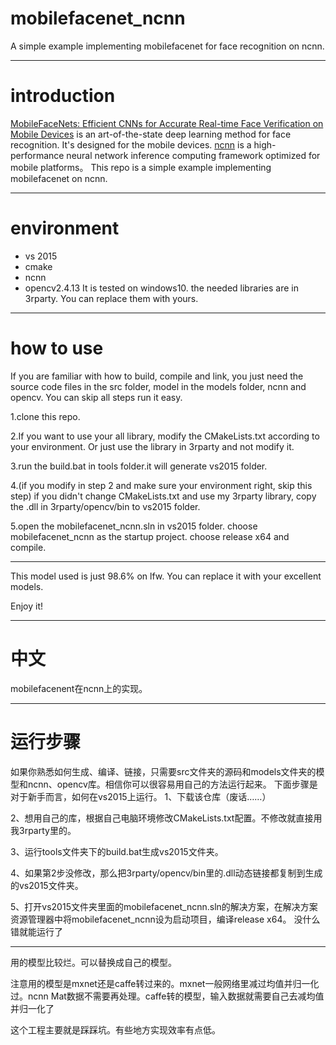 # mobilefacenet_ncnn
A simple example implementing mobilefacenet for face recognition on ncnn. 

---
# introduction
[MobileFaceNets: Efficient CNNs for Accurate Real-time Face Verification on Mobile Devices](https://arxiv.org/abs/1804.07573) is an art-of-the-state deep learning method for face recognition. It's designed for the mobile devices. 
[ncnn](https://github.com/Tencent/ncnn) is a high-performance neural network inference computing framework optimized for mobile platforms。
This repo is a simple example implementing mobilefacenet on ncnn.

---
# environment
- vs 2015
- cmake
- ncnn
- opencv2.4.13
It is tested on windows10. the needed libraries are in 3rparty. You can replace them with yours.

---
# how to use
If you are familiar with how to build, compile and link, you just need the source code files in the src folder, model in the models folder, ncnn and opencv. You can skip all steps run it easy.

1.clone this repo.

2.If you want to use your all library, modify the CMakeLists.txt according to your environment. 
Or just use the library in 3rparty and not modify it.

3.run the build.bat in tools folder.it will generate vs2015 folder.

4.(if you modify in step 2 and make sure your environment right, skip this step)
if you didn't change CMakeLists.txt and use my 3rparty library, copy the .dll in 3rparty/opencv/bin to vs2015 folder.

5.open the mobilefacenet_ncnn.sln in vs2015 folder. choose mobilefacenet_ncnn as the startup project. choose release x64 and compile.

---
This model used is just 98.6% on lfw. You can replace it with your excellent models.

Enjoy it!

---
# 中文
mobilefacenent在ncnn上的实现。

---
# 运行步骤
如果你熟悉如何生成、编译、链接，只需要src文件夹的源码和models文件夹的模型和ncnn、opencv库。相信你可以很容易用自己的方法运行起来。
下面步骤是对于新手而言，如何在vs2015上运行。
1、下载该仓库（废话……）

2、想用自己的库，根据自己电脑环境修改CMakeLists.txt配置。不修改就直接用我3rparty里的。

3、运行tools文件夹下的build.bat生成vs2015文件夹。

4、如果第2步没修改，那么把3rparty/opencv/bin里的.dll动态链接都复制到生成的vs2015文件夹。

5、打开vs2015文件夹里面的mobilefacenet_ncnn.sln的解决方案，在解决方案资源管理器中将mobilefacenet_ncnn设为启动项目，编译release x64。
没什么错就能运行了

---
用的模型比较烂。可以替换成自己的模型。

注意用的模型是mxnet还是caffe转过来的。mxnet一般网络里减过均值并归一化过。ncnn Mat数据不需要再处理。caffe转的模型，输入数据就需要自己去减均值并归一化了

这个工程主要就是踩踩坑。有些地方实现效率有点低。
